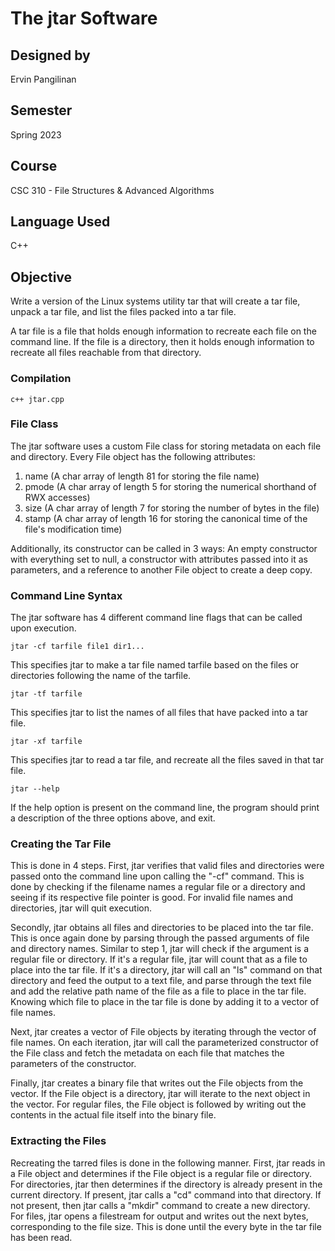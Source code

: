 # The jtar Software 

## Designed by
Ervin Pangilinan

## Semester 
Spring 2023

## Course 
CSC 310 - File Structures & Advanced Algorithms 

## Language Used 
C++

## Objective

Write a version of the Linux systems utility tar that will create a tar file, 
unpack a tar file, and list the files packed into a tar file.

A tar file is a file that holds enough information to recreate each file on the 
command line. If the file is a directory, then it holds enough information to 
recreate all files reachable from that directory.

### Compilation
    c++ jtar.cpp

### File Class
The jtar software uses a custom File class for storing metadata on each file
and directory. Every File object has the following attributes:

1. name  (A char array of length 81 for storing the file name)
2. pmode (A char array of length 5 for storing the numerical shorthand of RWX accesses)
3. size  (A char array of length 7 for storing the number of bytes in the file)
4. stamp (A char array of length 16 for storing the canonical time of the file's modification time)

Additionally, its constructor can be called in 3 ways: An empty constructor with 
everything set to null, a constructor with attributes passed into it as parameters,
and a reference to another File object to create a deep copy.

### Command Line Syntax
The jtar software has 4 different command line flags that can be called upon execution.

    jtar -cf tarfile file1 dir1... 
This specifies jtar to make a tar file named tarfile based on the files or directories 
following the name of the tarfile.

    jtar -tf tarfile 
This specifies jtar to list the names of all files that have packed into a tar file.

    jtar -xf tarfile 
This specifies jtar to read a tar file, and recreate all the files saved in that tar file.

    jtar --help 
If the help option is present on the command line, the program should print a description 
of the three options above, and exit.

### Creating the Tar File
This is done in 4 steps. First, jtar verifies that valid files and directories were passed
onto the command line upon calling the "-cf" command. This is done by checking if the
filename names a regular file or a directory and seeing if its respective file pointer is 
good. For invalid file names and directories, jtar will quit execution. 

Secondly, jtar obtains all files and directories to be placed into the tar file. This is
once again done by parsing through the passed arguments of file and directory names. Similar
to step 1, jtar will check if the argument is a regular file or directory. If it's a regular
file, jtar will count that as a file to place into the tar file. If it's a directory, jtar will
call an "ls" command on that directory and feed the output to a text file, and parse through the
text file and add the relative path name of the file as a file to place in the tar file. Knowing
which file to place in the tar file is done by adding it to a vector of file names.

Next, jtar creates a vector of File objects by iterating through the vector of file names.
On each iteration, jtar will call the parameterized constructor of the File class and fetch
the metadata on each file that matches the parameters of the constructor.

Finally, jtar creates a binary file that writes out the File objects from the vector. If the File
object is a directory, jtar will iterate to the next object in the vector. For regular files, the
File object is followed by writing out the contents in the actual file itself into the binary file.

### Extracting the Files
Recreating the tarred files is done in the following manner. First, jtar reads in a File object and determines
if the File object is a regular file or directory. For directories, jtar then determines if the
directory is already present in the current directory. If present, jtar calls a "cd" command into
that directory. If not present, then jtar calls a "mkdir" command to create a new directory. For files,
jtar opens a filestream for output and writes out the next bytes, corresponding to the file size. This
is done until the every byte in the tar file has been read.

